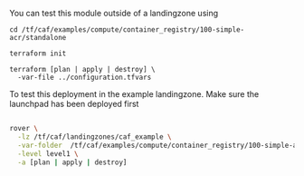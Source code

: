You can test this module outside of a landingzone using

```
cd /tf/caf/examples/compute/container_registry/100-simple-acr/standalone

terraform init

terraform [plan | apply | destroy] \
  -var-file ../configuration.tfvars

```

To test this deployment in the example landingzone. Make sure the launchpad has been deployed first

```bash

rover \
  -lz /tf/caf/landingzones/caf_example \
  -var-folder  /tf/caf/examples/compute/container_registry/100-simple-acr/ \
  -level level1 \
  -a [plan | apply | destroy]

```